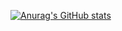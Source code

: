 [![Anurag's GitHub stats](https://github-readme-stats.vercel.app/api?username=faustocristiano)](https://github.com/faustocristiano/github-readme-stats)
